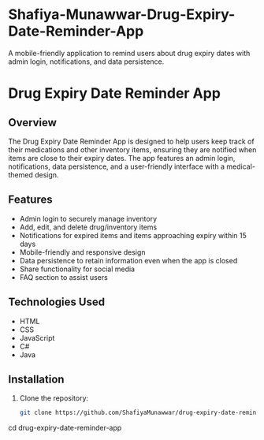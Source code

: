 # Shafiya-Munawwar-Drug-Expiry-Date-Reminder-App
A mobile-friendly application to remind users about drug expiry dates with admin login, notifications, and data persistence.

# Drug Expiry Date Reminder App

## Overview
The Drug Expiry Date Reminder App is designed to help users keep track of their medications and other inventory items, ensuring they are notified when items are close to their expiry dates. The app features an admin login, notifications, data persistence, and a user-friendly interface with a medical-themed design.

## Features
- Admin login to securely manage inventory
- Add, edit, and delete drug/inventory items
- Notifications for expired items and items approaching expiry within 15 days
- Mobile-friendly and responsive design
- Data persistence to retain information even when the app is closed
- Share functionality for social media
- FAQ section to assist users

## Technologies Used
- HTML
- CSS
- JavaScript
- C#
- Java

## Installation
1. Clone the repository:
   ```bash
   git clone https://github.com/ShafiyaMunawwar/drug-expiry-date-reminder-app.git

cd drug-expiry-date-reminder-app

